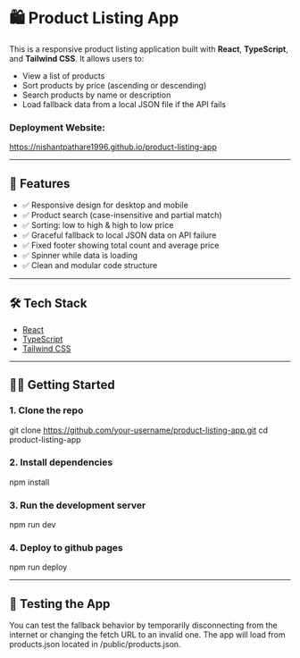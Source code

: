 # 🛍️ Product Listing App

This is a responsive product listing application built with **React**, **TypeScript**, and **Tailwind CSS**. It allows users to:

- View a list of products
- Sort products by price (ascending or descending)
- Search products by name or description
- Load fallback data from a local JSON file if the API fails

### Deployment Website:

https://nishantpathare1996.github.io/product-listing-app

---

## 🚀 Features

- ✅ Responsive design for desktop and mobile
- ✅ Product search (case-insensitive and partial match)
- ✅ Sorting: low to high & high to low price
- ✅ Graceful fallback to local JSON data on API failure
- ✅ Fixed footer showing total count and average price
- ✅ Spinner while data is loading
- ✅ Clean and modular code structure

---

## 🛠️ Tech Stack

- [React](https://reactjs.org/)
- [TypeScript](https://www.typescriptlang.org/)
- [Tailwind CSS](https://tailwindcss.com/)

---

## 🧑‍💻 Getting Started

### 1. Clone the repo

git clone https://github.com/your-username/product-listing-app.git
cd product-listing-app

### 2. Install dependencies

npm install

### 3. Run the development server

npm run dev

### 4. Deploy to github pages

npm run deploy

---

## 🧪 Testing the App

You can test the fallback behavior by temporarily disconnecting from the internet or changing the fetch URL to an invalid one. The app will load from products.json located in /public/products.json.
